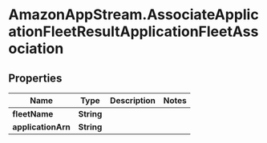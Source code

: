 # AmazonAppStream.AssociateApplicationFleetResultApplicationFleetAssociation

## Properties

Name | Type | Description | Notes
------------ | ------------- | ------------- | -------------
**fleetName** | **String** |  | 
**applicationArn** | **String** |  | 



